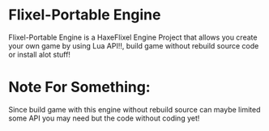 # Flixel-Portable Engine
Flixel-Portable Engine is a HaxeFlixel Engine Project that allows you create your own game by using Lua API!!, build game without rebuild source code or install alot stuff!

# Note For Something:
Since build game with this engine without rebuild source can maybe limited some API you may need but the code without coding yet!